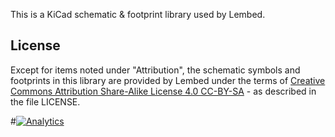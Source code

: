 This is a KiCad schematic & footprint library used by Lembed.


License
------------------------------------

Except for items noted under "Attribution", the schematic symbols and footprints in this library are provided by Lembed under the terms of [Creative Commons Attribution Share-Alike License 4.0 CC-BY-SA](https://creativecommons.org/licenses/by-sa/4.0/) - as described in the file LICENSE.


#[![Analytics](https://ga-beacon.appspot.com/UA-67438080-1/Lembed-Kicad-Libraries/readme?pixel)](https://github.com/lembed/Lembed-Kicad-Libraries)

